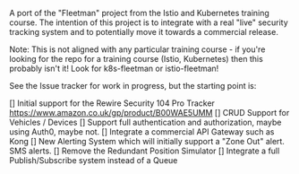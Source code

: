 A port of the "Fleetman" project from the Istio and Kubernetes training course. The intention of this project is to integrate with a real "live" security tracking system and to potentially move it towards a commercial release.

Note: This is not aligned with any particular training course - if you're looking for the repo for a training course (Istio, Kubernetes) then this probably isn't it! Look for k8s-fleetman or istio-fleetman!

See the Issue tracker for work in progress, but the starting point is:

[] Initial support for the Rewire Security 104 Pro Tracker https://www.amazon.co.uk/gp/product/B00WAE5UMM
[] CRUD Support for Vehicles / Devices
[] Support full authentication and authorization, maybe using Auth0, maybe not.
[] Integrate a commercial API Gateway such as Kong
[] New Alerting System which will initially support a "Zone Out" alert. SMS alerts.
[] Remove the Redundant Position Simulator
[] Integrate a full Publish/Subscribe system instead of a Queue
